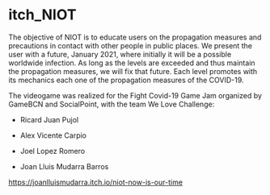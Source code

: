 # itch_NIOT
The objective of NIOT is to educate users on the propagation measures and precautions in contact with other people in public places. We present the user with a future, January 2021, where initially it will be a possible worldwide infection. As long as the levels are exceeded and thus maintain the propagation measures, we will fix that future. Each level promotes with its mechanics each one of the propagation measures of the COVID-19.  

The videogame was realized for the Fight Covid-19 Game Jam organized by GameBCN and SocialPoint, with the team We Love Challenge:  

- Ricard Juan Pujol

- Alex Vicente Carpio

- Joel Lopez Romero

- Joan Lluis Mudarra Barros

https://joanlluismudarra.itch.io/niot-now-is-our-time
